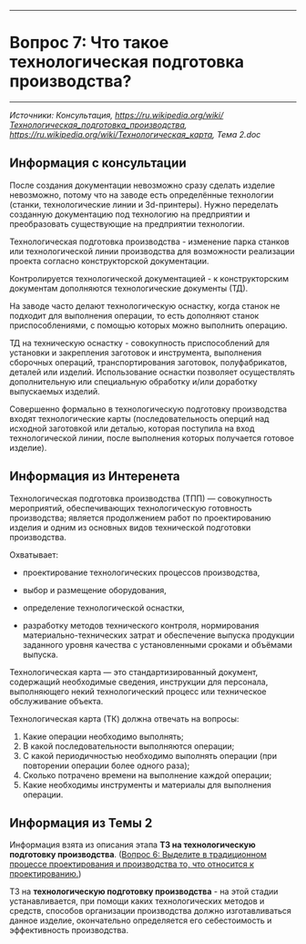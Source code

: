 ___
# Вопрос 7: Что такое технологическая подготовка производства?
___

*Источники: Консультация, https://ru.wikipedia.org/wiki/Технологическая_подготовка_производства, https://ru.wikipedia.org/wiki/Технологическая_карта, Тема 2.doc*

## Информация с консультации

После создания документации невозможно сразу сделать изделие невозможно, потому что на заводе есть определённые технологии (станки, технологические линии и 3d-принтеры). Нужно переделать созданную документацию под технологию на предприятии и преобразовать существующие на предприятии технологии.

Технологическая подготовка производства - изменение парка станков или технологической линии производства для возможности реализации проекта согласно конструкторской документации. 

Контролируется технологической документацией - к конструкторским документам дополняются технологические документы (ТД).

На заводе часто делают технологическую оснастку, когда станок не подходит для выполнения операции, то есть дополняют станок приспособлениями, с помощью которых можно выполнить операцию.

ТД на техническую оснастку - совокупность приспособлений для установки и закрепления заготовок и инструмента, выполнения сборочных операций, транспортирования заготовок, полуфабрикатов, деталей или изделий. Использование оснастки позволяет осуществлять дополнительную или специальную обработку и/или доработку выпускаемых изделий.

Совершенно формально в технологическую подготовку производства входят технологические карты (последовательность оперций над исходной заготовкой или деталью, которая поступила на вход технологической линии, после выполнения которых получается готовое изделие). 

## Информация из Интеренета

Технологическая подготовка производства (ТПП) — совокупность мероприятий, обеспечивающих технологическую готовность производства; является продолжением работ по проектированию изделия и одним из основных видов технической подготовки производства.

Охватывает:

- проектирование технологических процессов производства,

- выбор и размещение оборудования,

- определение технологической оснастки,

- разработку методов технического контроля, нормирования материально-технических затрат и обеспечение выпуска продукции заданного уровня качества с установленными сроками и объёмами выпуска.

Технологическая карта — это стандартизированный документ, содержащий необходимые сведения, инструкции для персонала, выполняющего некий технологический процесс или техническое обслуживание объекта.

Технологическая карта (ТК) должна отвечать на вопросы:

1. Какие операции необходимо выполнять;
2. В какой последовательности выполняются операции;
3. С какой периодичностью необходимо выполнять операции (при повторении операции более одного раза);
4. Сколько потрачено времени на выполнение каждой операции;
5. Какие необходимы инструменты и материалы для выполнения операции.

## Информация из Темы 2

Информация взята из описания этапа  **ТЗ	на технологическую подготовку производства**. ([Вопрос 6: Выделите в традиционном процессе проектирования и производства то, что относится к проектированию.](6.md))

ТЗ	на **технологическую подготовку производства** - на этой стадии устанавливается, при помощи каких технологических методов и средств, способов организации производства должно изготавливаться данное изделие, окончательно определяется его себестоимость и эффективность производства.
